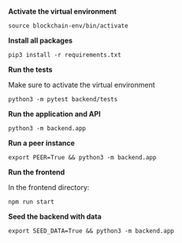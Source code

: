 **Activate the virtual environment**
```
source blockchain-env/bin/activate
```

**Install all packages**
```
pip3 install -r requirements.txt
```

**Run the tests**

Make sure to activate the virtual environment

```
python3 -m pytest backend/tests
```

**Run the application and API**
```
python3 -m backend.app
```

**Run a peer instance**
```
export PEER=True && python3 -m backend.app
```

**Run the frontend**

In the frontend directory:
```
npm run start
```

**Seed the backend with data**

```
export SEED_DATA=True && python3 -m backend.app
```